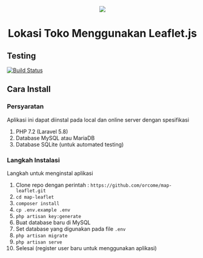 <p align="center"><img src="https://laravel.com/assets/img/components/logo-laravel.svg"></p>

<h1 align="center">Lokasi Toko Menggunakan Leaflet.js</h1>

## Testing
[![Build Status](https://travis-ci.org/orcome/map-leaflet.svg?branch=master)](https://travis-ci.org/orcome/map-leaflet)

## Cara Install

### Persyaratan
Aplikasi ini dapat diinstal pada local dan online server dengan spesifikasi
1. PHP 7.2 (Laravel 5.8)
2. Database MySQL atau MariaDB
3. Database SQLite (untuk automated testing)

### Langkah Instalasi
Langkah untuk menginstal aplikasi
1. Clone repo dengan perintah : `https://github.com/orcome/map-leaflet.git`
2. `cd map-leaflet`
3. `composer install`
4. `cp .env.example .env`
5. `php artisan key:generate`
6. Buat database baru di MySQL
7. Set database yang digunakan pada file `.env`
8. `php artisan migrate`
9. `php artisan serve`
10. Selesai (register user baru untuk menggunakan aplikasi)
